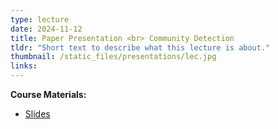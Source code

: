 ```yaml
---
type: lecture
date: 2024-11-12
title: Paper Presentation <br> Community Detection
tldr: "Short text to describe what this lecture is about."
thumbnail: /static_files/presentations/lec.jpg
links: 
---
```

**Course Materials:**
- [Slides](/static_files/presentations/slides_lec_13.pdf)
